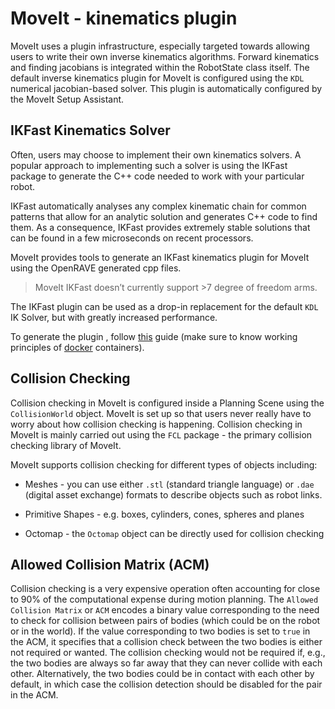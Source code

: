 # MoveIt - kinematics plugin 

MoveIt uses a plugin infrastructure, especially targeted towards allowing users to write their own inverse kinematics algorithms. Forward kinematics and finding jacobians is integrated within the RobotState class itself. The default inverse kinematics plugin for MoveIt is configured using the `KDL` numerical jacobian-based solver. This plugin is automatically configured by the MoveIt Setup Assistant.


## IKFast Kinematics Solver

Often, users may choose to implement their own kinematics solvers. A popular approach to implementing such a solver is using the IKFast package to generate the C++ code needed to work with your particular robot.

IKFast automatically analyses any complex kinematic chain for common patterns that allow for an analytic solution and generates C++ code to find them. As a consequence, IKFast provides extremely stable solutions that can be found in a few microseconds on recent processors.

MoveIt provides tools to generate an IKFast kinematics plugin for MoveIt using the OpenRAVE generated cpp files. 

> MoveIt IKFast doesn’t currently support >7 degree of freedom arms.

The IKFast plugin can be used as a drop-in replacement for the default `KDL` IK Solver, but with greatly increased performance.

To generate the plugin , follow [this](https://moveit.picknik.ai/galactic/doc/examples/ikfast/ikfast_tutorial.html) guide (make sure to know working principles of [docker](https://www.docker.com/) containers). 

## Collision Checking

Collision checking in MoveIt is configured inside a Planning Scene using the `CollisionWorld` object. MoveIt is set up so that users never really have to worry about how collision checking is happening. Collision checking in MoveIt is mainly carried out using the `FCL` package - the primary collision checking library of MoveIt.

MoveIt supports collision checking for different types of objects including:


- Meshes - you can use either `.stl` (standard triangle language) or `.dae` (digital asset exchange) formats to describe objects such as robot links.

- Primitive Shapes - e.g. boxes, cylinders, cones, spheres and planes

- Octomap - the `Octomap` object can be directly used for collision checking

## Allowed Collision Matrix (ACM)

Collision checking is a very expensive operation often accounting for close to 90% of the computational expense during motion planning. The `Allowed Collision Matrix` or `ACM` encodes a binary value corresponding to the need to check for collision between pairs of bodies (which could be on the robot or in the world). If the value corresponding to two bodies is set to `true` in the ACM, it specifies that a collision check between the two bodies is either not required or wanted. The collision checking would not be required if, e.g., the two bodies are always so far away that they can never collide with each other. Alternatively, the two bodies could be in contact with each other by default, in which case the collision detection should be disabled for the pair in the ACM.